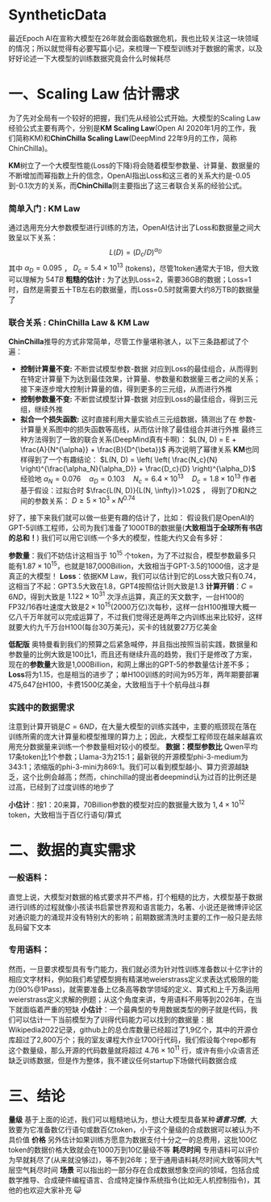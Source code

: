 # SyntheticData

最近Epoch AI在宣称大模型在26年就会面临数据危机，我也比较关注这一块领域的情况；所以就觉得有必要写篇小记，来梳理一下模型训练对于数据的需求，以及好好论述一下大模型的训练数据究竟会什么时候耗尽

# 一、Scaling Law 估计需求
为了先对全局有一个较好的把握，我们先从经验公式开始。大模型的Scaling Law经验公式主要有两个，分别是**KM Scaling Law**(Open AI 2020年1月的工作，我们简称KM)和**ChinChilla Scaling Law**(DeepMind 22年9月的工作，简称ChinChilla)。

**KM**树立了一个大模型性能(Loss的下降)将会随着模型参数量、计算量、数据量的不断增加而幂指数上升的信念，OpenAI指出Loss和这三者的关系大约是-0.05到-0.1次方的关系，而**ChinChilla**则主要指出了这三者联合关系的经验公式。

### 简单入门 : KM Law 
通过选用充分大参数模型进行训练的方法，OpenAI估计出了Loss和数据量之间大致呈以下关系：
$$L(D) = (D_c / D)^{α_D}$$
其中 $\alpha_D=0.095$ ， $D_c=5.4\times10^{13}$ (tokens)，尽管1token通常大于1B，但大致可以理解为 $54TB$
**粗糙的估计 :**  为了达到Loss=2，需要36GB的数据；Loss=1时，自然是需要五十TB左右的数据量，而Loss=0.5时就需要大约8万TB的数据量了

### 联合关系 : ChinChilla Law & KM Law
**ChinChilla**推导的方式非常简单，尽管工作量堪称骇人，以下三条路都试了个遍：
- **控制计算量不变:**  不断尝试模型参数-数据 对应到Loss的最佳组合，从而得到在特定计算量下为达到最佳效果，计算量、参数量和数据量三者之间的关系；接下来逐步增大控制计算量的值，得到更多的三元组，从而进行外推
- **控制参数量不变:**  不断尝试模型计算-数据 对应到Loss的最佳组合，得到三元组，继续外推
- **拟合一个损失函数:**  这时直接利用大量实验点三元组数据，猜测出了在 参数-计算量关系图中的损失函数等高线，从而估计除了最佳组合并进行外推
最终三种方法得到了一致的联合关系(DeepMind真有卡啊)：
 $L(N, D) = E + \frac{A}{N^{\alpha}} + \frac{B}{D^{\beta}}$
再次说明了幂律关系
**KM**也同样得到了一个有趣结论： $L(N, D) = \left( \left( \frac{N_c}{N} \right)^{\frac{\alpha_N}{\alpha_D}} +  \frac{D_c}{D}  \right)^{\alpha_D}$
经验地 $\alpha_N = 0.076 \quad
\alpha_D = 0.103 \quad
N_c = 6.4 \times 10^{13} \quad
D_c = 1.8 \times 10^{13}$
作者基于假设：过拟合时 $\frac{L(N, D)}{L(N, \infty)}>1.02$  ，
得到了D和N之间的参数关系： $D \geq 5 \times 10^{3} \times N^{0.74}$ 

好了，接下来我们就可以做一些更有趣的估计了，比如：
假设我们是OpenAI的GPT-5训练工程师，公司为我们准备了1000TB的数据量(**大致相当于全球所有书店的总和！**) 我们可以用它训练一个多大的模型，性能大约又会有多好：

**参数量**：我们不妨估计这相当于 $10^{15}$ 个token，为了不过拟合，模型参数最多只能有$1.87\times10^{15}$，也就是187,000Billion，大致相当于GPT-3.5的1000倍，这才是真正的大模型！
**Loss**：依据KM Law，我们可以估计到它的Loss大致只有0.74，这相当了不起：GPT3.5大致在1.8，GPT4按照估计则大致是1.3
**计算开销**：$C=6ND$，得到大致是 $1.122\times10^{31}$ 次浮点运算，真正的天文数字，一台H100的FP32/16吞吐速度大致是$2\times 10^{15}$(2000万亿)次每秒，这样一台H100推理大概一亿八千万年就可以完成运算了，不过我们觉得还是两年之内训练出来比较好，这样就要大约九千万台H100(每台30万美元)，买卡的钱就要27万亿美金

**低配版** 奥特曼看到我们的预算之后紧急喊停，并且指出按照当前实践，数据量和参数量的比例大致是100比1，而且还有继续升高的趋势，我们于是修改了方案，现在的**参数量**大致是1,000Billion，和网上爆出的GPT-5的参数量估计差不多；**Loss**将为1.15，也是相当的进步了；单H100训练的时间为95万年，两年期要部署475,647台H100，卡费1500亿美金，大致相当于十个航母战斗群

### 实践中的数据需求

注意到计算开销是$C=6ND$，在大量大模型的训练实践中，主要的瓶颈现在落在训练所需的庞大计算量和模型推理的算力上；因此，大模型工程师现在越来越喜欢用充分数据量来训练一个参数量相对较小的模型。
**数据：模型参数比** Qwen平均17条token比1个参数；Llama-3为215:1；最新锐的开源模型phi-3-medium为343:1；浓缩版的phi-3-mini为869:1。我们可以看到模型越小、算力资源越缺乏，这个比例会越高；然而，chinchilla的提出者deepmind认为过百的比例还是过高，已经到了过度训练的地步了

**小估计**：按1：20来算，70Billion参数的模型对应的数据量大致为 $1,4\times 10^{12}$ token，大致相当于百亿行语句/算式

# 二、数据的真实需求
### **一般语料**：
直觉上说，大模型对数据的格式要求并不严格，打个粗糙的比方，大模型基于数据进行训练的过程就像小孩读书启蒙世界观和语言能力，名著、小说还是微博评论区对通识能力的涌现并没有特别大的影响；前期数据清洗时主要的工作一般只是去除乱码留下文本
### **专用语料**：
然而，一旦要求模型具有专门能力，我们就必须为针对性训练准备数以十亿字计的相应文字材料，例如我们希望模型拥有精湛地weierstrass定义求表达式极限的能力(90%@1Pass)，就需要准备上亿条高等数学领域的定义、算式和上千万条运用weierstrass定义求解的例题；从这个角度来讲，专用语料不用等到2026年，在当下就面临着严重的短缺
**小估计**：一个最典型的专用数据类型的例子就是代码，我们可以估计一下当前模型为了训得代码能力可以找到的数据量：据Wikipedia2022记录，github上的总仓库数量已经超过了1,9亿个，其中的开源仓库超过了2,800万个；我的室友课程大作业1700行代码，我们假设每个repo都有这个数量级，那么开源的代码数量就将超过 $4.76\times10^{11}$ 行，或许有些小众语言还缺乏训练数据，但是作为整体，我不建议任何startup下场做代码数据合成

# 三、结论
**量级** 基于上面的论述，我们可以粗糙地认为，想让大模型具备某种***语言习惯***，大致要为它准备数亿行语句或数百亿token，小于这个量级的合成数据可以被认为不具价值
**价格** 另外估计如果训练方愿意为数据支付十分之一的总费用，这批100亿token的数据价格大致就会在1000万到10亿量级不等
**耗尽时间** 专用语料可以评价为早就耗尽了(从来就没够过)，等不到26年；至于通用语料耗尽时间大致等同大气层空气耗尽时间
**场景** 可以指出的一部分存在合成数据想象空间的领域，包括合成数学推导、合成硬件编程语言、合成特定操作系统指令(比如无人机控制指令)，其他的也欢迎大家补充 :smiley_cat:

